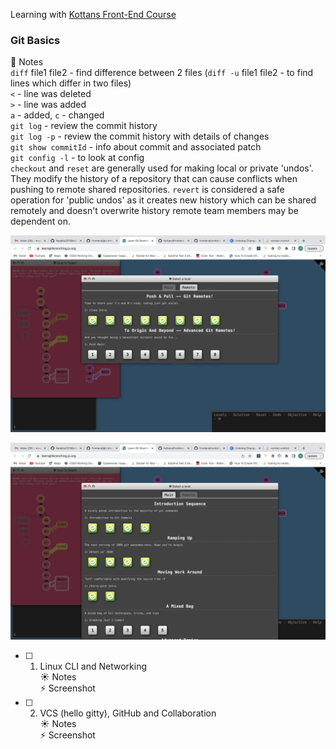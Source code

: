 Learning with [Kottans Front-End Course](https://github.com/kottans/frontend)

### Git Basics

:cherry_blossom: Notes  
`diff` file1 file2 - find difference between 2 files (`diff -u` file1 file2 - to find lines which differ in two files)  
`<` - line was deleted  
`>` - line was added  
`a` - added, `c` - changed  
`git log` - review the commit history  
`git log -p` - review the commit history with details of changes  
`git show commitId` - info about commit and associated patch  
`git config -l` - to look at config  
`checkout` and `reset` are generally used for making local or private 'undos'. They modify the history of a repository that can cause conflicts when pushing to remote shared repositories. `revert` is considered a safe operation for 'public undos' as it creates new history which can be shared remotely and doesn't overwrite history remote team members may be dependent on.

![git_main](git_basics/gitMain.png)

![git_main](git_basics/gitRemote.png)

- [ ] 1. Linux CLI and Networking  
     :sunny: Notes  
     :zap: Screenshot

- [ ] 2. VCS (hello gitty), GitHub and Collaboration  
     :sunny: Notes  
     :zap: Screenshot
